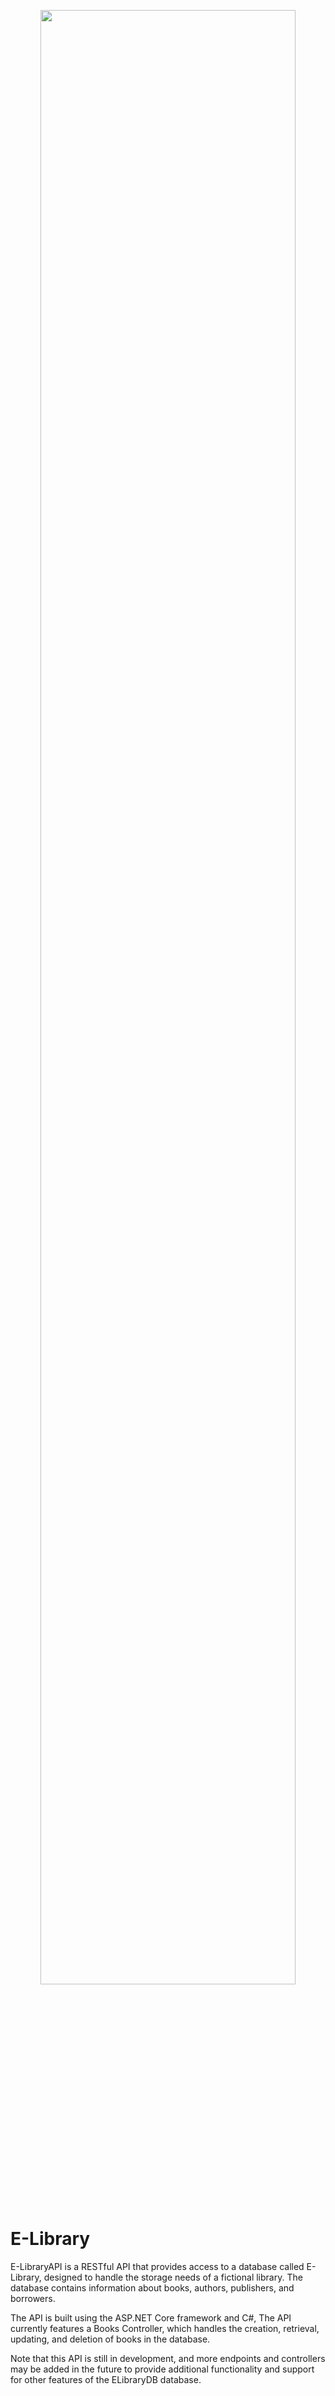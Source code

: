 <p align="center">
<img src="[https://www.canva.com/design/DAFjtiaudnA/6ncLhV2rPzZ5gwdrExxdmw/edit?utm_content=DAFjtiaudnA&utm_campaign=designshare&utm_medium=link2&utm_source=sharebutton]" width="90%">
</p>

# E-Library
E-LibraryAPI is a RESTful API that provides access to a database called E-Library, designed to handle the storage needs of a fictional library. The database contains information about books, authors, publishers, and borrowers.

The API is built using the ASP.NET Core framework and C#,  The API currently features a Books Controller, which handles the creation, retrieval, updating, and deletion of books in the database.

Note that this API is still in development, and more endpoints and controllers may be added in the future to provide additional functionality and support for other features of the ELibraryDB database.
